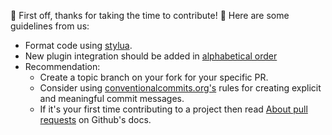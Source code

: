 🎉 First off, thanks for taking the time to contribute! 🎉 Here are some guidelines from us:
- Format code using [stylua](https://github.com/johnnymorganz/stylua).
- New plugin integration should be added in [alphabetical order](https://github.com/czlaci/capucin.nvim#integrations)
- Recommendation:
  - Create a topic branch on your fork for your specific PR.
  - Consider using [conventionalcommits.org's](https://www.conventionalcommits.org/en/v1.0.0/) rules for creating explicit and meaningful commit messages.
  - If it's your first time contributing to a project then read [About pull requests](https://docs.github.com/en/github/collaborating-with-pull-requests/proposing-changes-to-your-work-with-pull-requests/about-pull-requests) on Github's docs.
